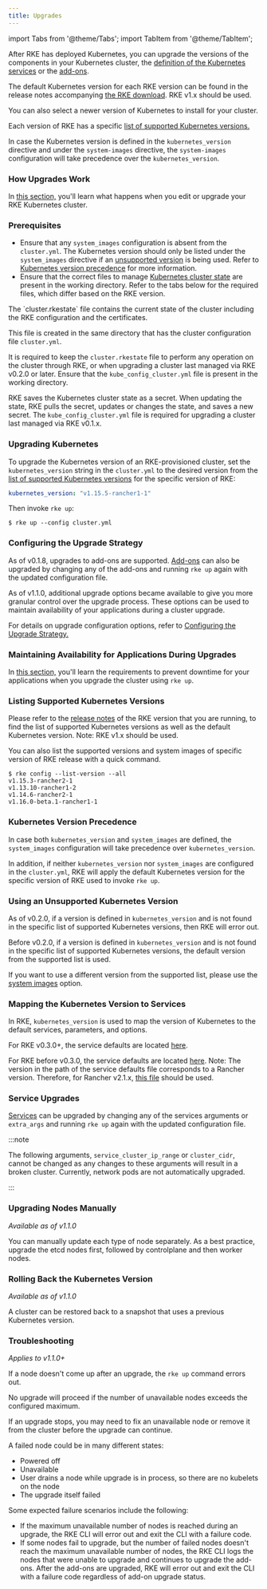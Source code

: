 ```yaml
---
title: Upgrades
---
```


import Tabs from '@theme/Tabs';
import TabItem from '@theme/TabItem';

After RKE has deployed Kubernetes, you can upgrade the versions of the components in your Kubernetes cluster, the [definition of the Kubernetes services](config-options/services/) or the [add-ons](config-options/add-ons/).

The default Kubernetes version for each RKE version can be found in the release notes accompanying [the RKE download](https://github.com/rancher/rke/releases/). RKE v1.x should be used.

You can also select a newer version of Kubernetes to install for your cluster.

Each version of RKE has a specific [list of supported Kubernetes versions.](#listing-supported-kubernetes-versions)

In case the Kubernetes version is defined in the `kubernetes_version` directive and under the `system-images` directive, the `system-images` configuration will take precedence over the `kubernetes_version`.

### How Upgrades Work

In [this section,](upgrades/how-upgrades-work) you'll learn what happens when you edit or upgrade your RKE Kubernetes cluster.

### Prerequisites

- Ensure that any `system_images` configuration is absent from the `cluster.yml`. The Kubernetes version should only be listed under the `system_images` directive if an [unsupported version](#using-an-unsupported-kubernetes-version) is being used. Refer to [Kubernetes version precedence](#kubernetes-version-precedence) for more information.
- Ensure that the correct files to manage [Kubernetes cluster state](installation/#kubernetes-cluster-state) are present in the working directory. Refer to the tabs below for the required files, which differ based on the RKE version.

<Tabs>
<TabItem value="RKE v0.2.0+">
The `cluster.rkestate` file contains the current state of the cluster including the RKE configuration and the certificates.

This file is created in the same directory that has the cluster configuration file `cluster.yml`.

It is required to keep the `cluster.rkestate` file to perform any operation on the cluster through RKE, or when upgrading a cluster last managed via RKE v0.2.0 or later.
</TabItem>
<TabItem value="RKE before v0.2.0">
Ensure that the `kube_config_cluster.yml` file is present in the working directory.

RKE saves the Kubernetes cluster state as a secret. When updating the state, RKE pulls the secret, updates or changes the state, and saves a new secret. The `kube_config_cluster.yml` file is required for upgrading a cluster last managed via RKE v0.1.x.
</TabItem>
</Tabs>

### Upgrading Kubernetes

To upgrade the Kubernetes version of an RKE-provisioned cluster, set the `kubernetes_version` string in the `cluster.yml` to the desired version from the [list of supported Kubernetes versions](#listing-supported-kubernetes-versions) for the specific version of RKE:

```yaml
kubernetes_version: "v1.15.5-rancher1-1"
```

Then invoke `rke up`:

```
$ rke up --config cluster.yml
```

### Configuring the Upgrade Strategy

As of v0.1.8, upgrades to add-ons are supported. [Add-ons](config-options/add-ons/) can also be upgraded by changing any of the add-ons and running `rke up` again with the updated configuration file.

As of v1.1.0, additional upgrade options became available to give you more granular control over the upgrade process. These options can be used to maintain availability of your applications during a cluster upgrade.

For details on upgrade configuration options, refer to [Configuring the Upgrade Strategy.](upgrades/configuring-strategy)

### Maintaining Availability for Applications During Upgrades

In [this section,](upgrades/maintaining-availability/) you'll learn the requirements to prevent downtime for your applications when you upgrade the cluster using `rke up`.

### Listing Supported Kubernetes Versions

Please refer to the [release notes](https://github.com/rancher/rke/releases) of the RKE version that you are running, to find the list of supported Kubernetes versions as well as the default Kubernetes version. Note: RKE v1.x should be used.

You can also list the supported versions and system images of specific version of RKE release with a quick command.

```
$ rke config --list-version --all
v1.15.3-rancher2-1
v1.13.10-rancher1-2
v1.14.6-rancher2-1
v1.16.0-beta.1-rancher1-1
```

### Kubernetes Version Precedence

In case both `kubernetes_version` and `system_images` are defined, the `system_images` configuration will take precedence over `kubernetes_version`.

In addition, if neither `kubernetes_version` nor `system_images` are configured in the `cluster.yml`, RKE will apply the default Kubernetes version for the specific version of RKE used to invoke `rke up`.

### Using an Unsupported Kubernetes Version

As of v0.2.0, if a version is defined in `kubernetes_version` and is not found in the specific list of supported Kubernetes versions, then RKE will error out.

Before v0.2.0, if a version is defined in `kubernetes_version` and is not found in the specific list of supported Kubernetes versions,  the default version from the supported list is used.

If you want to use a different version from the supported list, please use the [system images](config-options/system-images/) option.

### Mapping the Kubernetes Version to Services

In RKE, `kubernetes_version` is used to map the version of Kubernetes to the default services, parameters, and options.

For RKE v0.3.0+, the service defaults are located [here](https://github.com/rancher/kontainer-driver-metadata/blob/master/rke/k8s_service_options.go).

For RKE before v0.3.0, the service defaults are located [here](https://github.com/rancher/types/blob/release/v2.2/apis/management.cattle.io/v3/k8s_defaults.go). Note: The version in the path of the service defaults file corresponds to a Rancher version. Therefore, for Rancher v2.1.x, [this file](https://github.com/rancher/types/blob/release/v2.1/apis/management.cattle.io/v3/k8s_defaults.go) should be used.

### Service Upgrades

[Services](config-options/services/) can be upgraded by changing any of the services arguments or `extra_args` and running `rke up` again with the updated configuration file.

:::note

The following arguments, `service_cluster_ip_range` or `cluster_cidr`, cannot be changed as any changes to these arguments will result in a broken cluster. Currently, network pods are not automatically upgraded.

:::

### Upgrading Nodes Manually

_Available as of v1.1.0_

You can manually update each type of node separately. As a best practice, upgrade the etcd nodes first, followed by controlplane and then worker nodes.

### Rolling Back the Kubernetes Version

_Available as of v1.1.0_

A cluster can be restored back to a snapshot that uses a previous Kubernetes version.

### Troubleshooting

_Applies to v1.1.0+_

If a node doesn't come up after an upgrade, the `rke up` command errors out.

No upgrade will proceed if the number of unavailable nodes exceeds the configured maximum.

If an upgrade stops, you may need to fix an unavailable node or remove it from the cluster before the upgrade can continue.

A failed node could be in many different states:

- Powered off
- Unavailable
- User drains a node while upgrade is in process, so there are no kubelets on the node
- The upgrade itself failed

Some expected failure scenarios include the following:

- If the maximum unavailable number of nodes is reached during an upgrade, the RKE CLI will error out and exit the CLI with a failure code.
- If some nodes fail to upgrade, but the number of failed nodes doesn't reach the maximum unavailable number of nodes, the RKE CLI logs the nodes that were unable to upgrade and continues to upgrade the add-ons. After the add-ons are upgraded, RKE will error out and exit the CLI with a failure code regardless of add-on upgrade status.